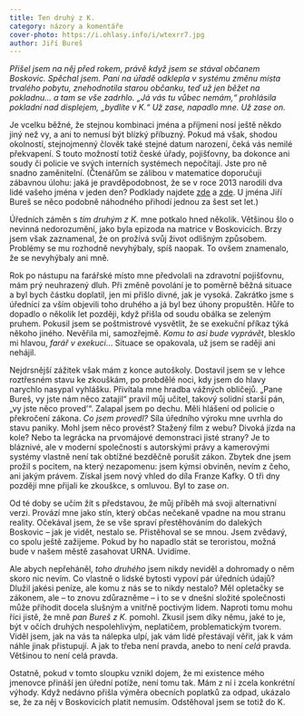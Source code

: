 ```yaml
---
title: Ten druhý z K.
category: názory a komentáře
cover-photo: https://i.ohlasy.info/i/wtexrr7.jpg
author: Jiří Bureš
---
```


*Přišel jsem na něj před rokem, právě když jsem se stával občanem Boskovic. Spěchal jsem. Paní na úřadě odklepla v systému změnu místa trvalého pobytu, znehodnotila starou občanku, teď už jen běžet na pokladnu… a tam se vše zadrhlo. „Já vás tu vůbec nemám,“ prohlásila pokladní nad displejem, „bydlíte v K.“ Už zase, napadlo mne. Už zase on.*

Je vcelku běžné, že stejnou kombinaci jména a příjmení nosí ještě někdo jiný než vy, a ani to nemusí být blízký příbuzný. Pokud má však, shodou okolností, stejnojmenný člověk také stejné datum narození, čeká vás nemilé překvapení. S touto možností totiž české úřady, pojišťovny, ba dokonce ani soudy či policie ve svých interních systémech nepočítají. Jste pro ně snadno zaměnitelní. (Čtenářům se zálibou v matematice doporučuji zábavnou úlohu: jaká je pravděpodobnost, že se v roce 2013 narodili dva lidé vašeho jména v jeden den? Podklady najdete [zde](http://www.kdejsme.cz/) a [zde](http://www.nasejmena.cz/nj/cetnost.php?id=49665&typ=jmeno). U jména Jiří Bureš se něco podobně náhodného přihodí jednou za šest set let.)

Úředních záměn s *tím druhým z K.* mne potkalo hned několik. Většinou šlo o nevinná nedorozumění, jako byla epizoda na matrice v Boskovicích. Brzy jsem však zaznamenal, že on prožívá svůj život odlišným způsobem. Problémy se mu rozhodně nevyhýbaly, spíš naopak. To ovšem znamenalo, že se nevyhýbaly ani mně.

Rok po nástupu na farářské místo mne předvolali na zdravotní pojišťovnu, mám prý neuhrazený dluh. Při změně povolání je to poměrně běžná situace a  byl bych částku doplatil, jen mi přišlo divné, jak je vysoká. Zakrátko jsme s úřednící za vším objevili toho druhého a já byl bez úhony propuštěn. Hůře to dopadlo o několik let později, když přišla od soudu obálka se zeleným pruhem. Pokusil jsem se poštmistrové vysvětlit, že se exekuční příkaz týká někoho jiného. Nevěřila mi, samozřejmě. *Komu to asi bude vyprávět*, blesklo mi hlavou, *farář v exekuci*… Situace se opakovala, už jsem se raději ani nehájil.

Nejdrsnější zážitek však mám z konce autoškoly. Dostavil jsem se v lehce roztřesném stavu ke zkouškám, po probdělé noci, kdy jsem do hlavy narychlo nasypal vyhlášku. Přivítala mne hradba vážných obličejů. „Pane Bureš, vy jste nám něco zatajil“ pravil můj učitel, takový solidní starší pán, „vy jste něco proved’“.  Zalapal jsem po dechu. Měli hlášení od policie o překročení zákona. *Co jsem provedl?* Síla úředního  výroku mne uvrhla do stavu paniky. Mohl jsem něco provést? Stažený film z webu? Divoká jízda na kole? Nebo ta legrácka na prvomájové demonstraci jisté strany? Je to bláznivé, ale v moderní společnosti s autorskými právy a kamerovými systémy vlastně není tak obtížné bezděčně porušit zákon. Zbytek dne jsem prožil s pocitem, na který nezapomenu: jsem kýmsi obviněn, nevím z čeho, ani jakým právem. Získal jsem nový vhled do díla Franze Kafky. O tři dny později mne přijali ke zkouškce, s omluvou. Byl to zase *on*.

Od té doby se učím žít s představou, že můj příběh má svoji alternativní verzi. Provází mne jako stín, který občas nečekaně vpadne na mou stranu reality. Očekával jsem, že se vše spraví přestěhováním do dalekých Boskovic – jak je vidět, nestalo se. Přistěhoval se se mnou. Jsem zvědavý, co spolu ještě zažijeme. Pokud by ho napadlo stát se teroristou, možná bude v našem městě zasahovat URNA. Uvidíme.

Ale abych nepřeháněl, *toho druhého* jsem nikdy neviděl a dohromady o něm skoro nic nevím. Co vlastně o lidské bytosti vypoví pár úředních údajů? Dlužil jakési peníze, ale komu z nás se to nikdy nestalo? Měl opletačky se zákonem, ale – to znovu zdůrazněme – i to se v dnešní složité společnosti může přihodit docela slušným a vnitřně poctivým lidem. Naproti tomu mohu říci jistě, že mně *pan Bureš z K.* pomohl. Zkusil jsem díky němu, jaké to je, být v očích druhých nespolehlivým, neplatičem, problematickým tvorem. Viděl jsem, jak na vás ta nálepka ulpí, jak vám lidé přestávají věřit, jak k vám náhle jinak přistupují. A jak to třeba není pravda, anebo to není *celá* pravda.  Většinou to není celá pravda.

Ostatně, pokud v tomto sloupku vznikl dojem, že mi existence mého jmenovce přináší jen úřední potíže, není tomu tak. Mám z ní i zcela konkrétní výhody. Když nedávno přišla výměra obecních poplatků za odpad, ukázalo se, že za něj v Boskovicích platit nemusím. Odstěhoval jsem se totiž do K.
